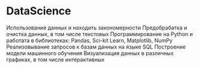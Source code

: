# DataScience
Использование данных и находить закономерности
Предобрабатка и очистка данных, в том числе текстовых
Программирование на Python и работата в библиотеках: Pandas, Sci-kit Learn, Matplotlib, NumPy
Реализовывание запросов к базам данных на языке SQL
Построение модели машинного обучения
Визуализация данных в различных графиках, в том числе интерактивных
